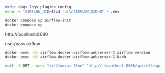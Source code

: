 
```sh
mkdir dags logs plugins config
echo -e "AIRFLOW_UID=$(id -u)\nAIRFLOW_GID=0" > .env

docker compose up airflow-init
docker compose up
```

http://localhost:8080

user/pass airflow

```sh
docker exec -it airflow-docker-airflow-webserver-1 airflow version
docker exec -it airflow-docker-airflow-webserver-1 bash
```

```sh
curl -X GET --user "airflow:airflow" "http//:localhost:8080/api/v1/dags"
```